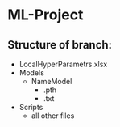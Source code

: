 # ML-Project

## Structure of branch:
- LocalHyperParametrs.xlsx
- Models
  - NameModel
    - .pth
    - .txt
- Scripts
  - all other files
